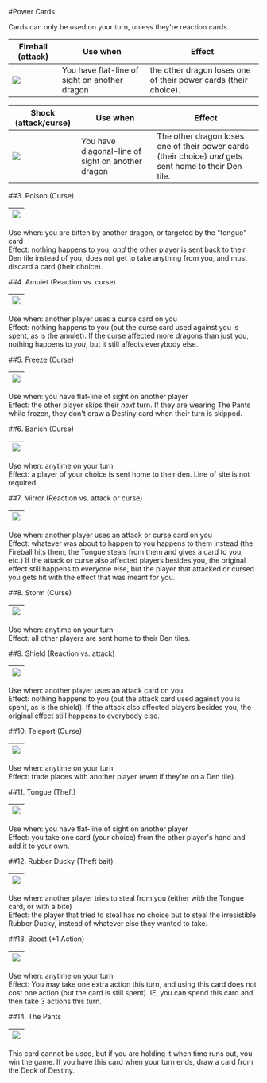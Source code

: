 #Power Cards

Cards can only be used on your turn, unless they're reaction cards.

| Fireball (attack) | Use when | Effect |
| -------- | --------- | -------- |
| [![](/dragon_pants/images/cards/small/fireball.png)](/dragon_pants/images/cards/fireball.png) | You have flat-line of sight on another dragon  | the other dragon loses one of their power cards (their choice). |

| Shock (attack/curse) | Use when | Effect |
| -------- | --------- | -------- |
| [![](/dragon_pants/images/cards/small/shock.png)](/dragon_pants/images/cards/shock.png) | You have diagonal-line of sight on another dragon | The other dragon loses one of their power cards (their choice) *and* gets sent home to their Den tile. |
 
##3. Poison (Curse)  

| [![](/dragon_pants/images/cards/small/poison.png)](/dragon_pants/images/cards/poison.png) |
| --- |

Use when: you are bitten by another dragon, or targeted by the "tongue" card  
Effect: nothing happens to you, *and* the other player is sent back to their Den tile instead of you, does not get to take anything from you, and must discard a card (their choice).  
   
##4. Amulet (Reaction vs. curse)  

| [![](/dragon_pants/images/cards/small/amulet.png)](/dragon_pants/images/cards/amulet.png) |
| --- |

Use when: another player uses a curse card on you  
Effect: nothing happens to you (but the curse card used against you is spent, as is the amulet). If the curse affected more dragons than just you, nothing happens to *you*, but it still affects everybody else.
 
##5. Freeze (Curse)  

| [![](/dragon_pants/images/cards/small/freeze.png)](/dragon_pants/images/cards/freeze.png) |
| --- |

Use when: you have flat-line of sight on another player  
Effect: the other player skips their *next* turn. If they are wearing The Pants while frozen, they don't draw a Destiny card when their turn is skipped.
 
##6. Banish (Curse)  

| [![](/dragon_pants/images/cards/small/banish.png)](/dragon_pants/images/cards/banish.png) |
| --- |

Use when: anytime on your turn  
Effect: a player of your choice is sent home to their den. Line of site is not required.
 
##7. Mirror (Reaction vs. attack or curse)  

| [![](/dragon_pants/images/cards/small/mirror.png)](/dragon_pants/images/cards/mirror.png) |
| --- |

Use when: another player uses an attack or curse card on you  
Effect: whatever was about to happen to you happens to them instead (the Fireball hits them, the Tongue steals from them and gives a card to you, etc.) If the attack or curse also affected players besides you, the original effect still happens to everyone else, but the player that attacked or cursed you gets hit with the effect that was meant for you.
 
##8. Storm (Curse)  

| [![](/dragon_pants/images/cards/small/storm.png)](/dragon_pants/images/cards/storm.png) |
| --- |

Use when: anytime on your turn  
Effect: all other players are sent home to their Den tiles.
 
##9. Shield (Reaction vs. attack)  

| [![](/dragon_pants/images/cards/small/shield.png)](/dragon_pants/images/cards/shield.png) |
| --- |

Use when: another player uses an attack card on you  
Effect: nothing happens to you (but the attack card used against you is spent, as is the shield). If the attack also affected players besides you, the original effect still happens to everybody else.

##10. Teleport (Curse)  

| [![](/dragon_pants/images/cards/small/teleport.png)](/dragon_pants/images/cards/teleport.png) |
| --- |

Use when: anytime on your turn  
Effect: trade places with another player (even if they're on a Den tile).
 
##11. Tongue (Theft)  

| [![](/dragon_pants/images/cards/small/tongue.png)](/dragon_pants/images/cards/tongue.png) |
| --- |

Use when: you have flat-line of sight on another player  
Effect: you take one card (your choice) from the other player's hand and add it to your own.
 
##12. Rubber Ducky (Theft bait)  

| [![](/dragon_pants/images/cards/small/rubber_ducky.png)](/dragon_pants/images/cards/rubber_ducky.png) |
| --- |

Use when: another player tries to steal from you (either with the Tongue card, or with a bite)  
Effect: the player that tried to steal has no choice but to steal the irresistible Rubber Ducky, instead of whatever else they wanted to take.
 
##13. Boost (+1 Action)

| [![](/dragon_pants/images/cards/small/boost.png)](/dragon_pants/images/cards/boost.png) |
| --- |

Use when: anytime on your turn  
Effect: You may take one extra action this turn, and using this card does not cost one action (but the card is still spent). IE, you can spend this card and then take 3 actions this turn.
 
##14. The Pants
 
| [![](/dragon_pants/images/cards/small/the_pants.png)](/dragon_pants/images/cards/the_pants.png) |
| --- |

This card cannot be used, but if you are holding it when time runs out, you win the game. If you have this card when your turn ends, draw a card from the Deck of Destiny.
